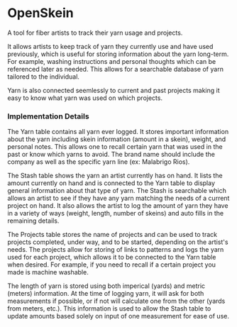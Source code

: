 # OpenSkein

A tool for fiber artists to track their yarn usage and projects. 

It allows artists to keep track of yarn they currently use and have used previously, which is useful for storing information about the yarn long-term. For example, washing instructions and personal thoughts which can be referenced later as needed. This allows for a searchable database of yarn tailored to the individual.

Yarn is also connected seemlessly to current and past projects making it easy to know what yarn was used on which projects.

### Implementation Details ###

The Yarn table contains all yarn ever logged. It stores important information about the yarn including skein information (amount in a skein), weight, and personal notes. This allows one to recall certain yarn that was used in the past or know which yarns to avoid. The brand name should include the company as well as the specific yarn line (ex: Malabrigo Rios).

The Stash table shows the yarn an artist currently has on hand. It lists the amount currently on hand and is connected to the Yarn table to display general information about that type of yarn. The Stash is searchable which allows an artist to see if they have any yarn matching the needs of a current project on hand. It also allows the artist to log the amount of yarn they have in a variety of ways (weight, length, number of skeins) and auto fills in the remaining details.

The Projects table stores the name of projects and can be used to track projects completed, under way, and to be started, depending on the artist's needs. The projects allow for storing of links to patterns and logs the yarn used for each project, which allows it to be connected to the Yarn table when desired. For example, if you need to recall if a certain project you made is machine washable.

The length of yarn is stored using both imperical (yards) and metric (meters) information. At the time of logging yarn, it will ask for both measurements if possible, or if not will calculate one from the other (yards from meters, etc.). This information is used to allow the Stash table to update amounts based solely on input of one measurement for ease of use.
